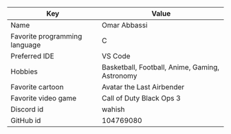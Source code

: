 | Key | Value |
| ---- | --- |
| Name | Omar Abbassi |
| Favorite programming language | C |
| Preferred IDE | VS Code |
| Hobbies | Basketball, Football, Anime, Gaming, Astronomy |
| Favorite cartoon | Avatar the Last Airbender |
| Favorite video game | Call of Duty Black Ops 3 |
| Discord id | wahish |
| GitHub id | 104769080 |